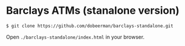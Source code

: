 # Barclays ATMs (stanalone version)

```bash
$ git clone https://github.com/dobeerman/barclays-standalone.git
```

Open `./barclays-standalone/index.html` in your browser.

